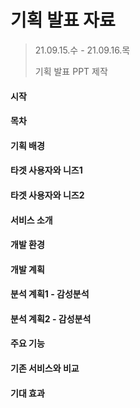 # 기획 발표 자료

> 21.09.15.수 - 21.09.16.목
>
> 기획 발표 PPT 제작



#### 시작

#### 목차

#### 기획 배경

#### 타겟 사용자와 니즈1

#### 타겟 사용자와 니즈2

#### 서비스 소개

#### 개발 환경

#### 개발 계획

#### 분석 계획1 - 감성분석

#### 분석 계획2 - 감성분석

#### 주요 기능

#### 기존 서비스와 비교

#### 기대 효과